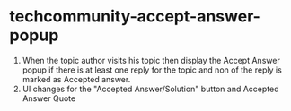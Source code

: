 # techcommunity-accept-answer-popup

1. When the topic author visits his topic then display the Accept Answer popup if there is at least one reply for the topic and non of the reply is marked as Accepted answer.
2. UI changes for the "Accepted Answer/Solution" button and Accepted Answer Quote
